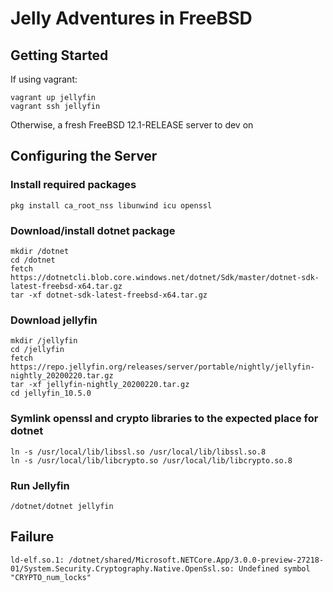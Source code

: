# Jelly Adventures in FreeBSD

## Getting Started

If using vagrant:

    vagrant up jellyfin
    vagrant ssh jellyfin

Otherwise, a fresh FreeBSD 12.1-RELEASE server to dev on

## Configuring the Server

### Install required packages

    pkg install ca_root_nss libunwind icu openssl

### Download/install dotnet package

    mkdir /dotnet
    cd /dotnet
    fetch https://dotnetcli.blob.core.windows.net/dotnet/Sdk/master/dotnet-sdk-latest-freebsd-x64.tar.gz
    tar -xf dotnet-sdk-latest-freebsd-x64.tar.gz

### Download jellyfin

    mkdir /jellyfin
    cd /jellyfin
    fetch https://repo.jellyfin.org/releases/server/portable/nightly/jellyfin-nightly_20200220.tar.gz
    tar -xf jellyfin-nightly_20200220.tar.gz
    cd jellyfin_10.5.0

### Symlink openssl and crypto libraries to the expected place for dotnet

    ln -s /usr/local/lib/libssl.so /usr/local/lib/libssl.so.8
    ln -s /usr/local/lib/libcrypto.so /usr/local/lib/libcrypto.so.8

### Run Jellyfin

    /dotnet/dotnet jellyfin

## Failure

    ld-elf.so.1: /dotnet/shared/Microsoft.NETCore.App/3.0.0-preview-27218-01/System.Security.Cryptography.Native.OpenSsl.so: Undefined symbol "CRYPTO_num_locks"
